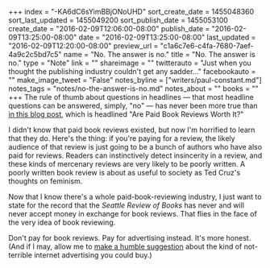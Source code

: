 +++
index = "-KA6dC6sYimBBjONoUHD"
sort_create_date = 1455048360
sort_last_updated = 1455049200
sort_publish_date = 1455053100
create_date = "2016-02-09T12:06:00-08:00"
publish_date = "2016-02-09T13:25:00-08:00"
date = "2016-02-09T13:25:00-08:00"
last_updated = "2016-02-09T12:20:00-08:00"
preview_url = "c1a6c7e6-c4fa-7680-7aef-4a9c2c5bd7c5"
name = "No. The answer is no."
title = "No. The answer is no."
type = "Note"
link = ""
shareimage = ""
twitterauto = "Just when you thought the publishing industry couldn't get any sadder..."
facebookauto = ""
make_image_tweet = "False"
notes_byline = ["writers/paul-constant.md"]
notes_tags = "notes/no-the-answer-is-no.md"
notes_about = ""
books = ""
+++
The rule of thumb about questions in headlines — that most headline questions can be answered, simply, "no" — has never been more true than [in this blog post](https://janefriedman.com/paid-book-reviews/), which is headlined "Are Paid Book Reviews Worth It?" 

I didn't know that paid book reviews existed, but now I'm horrified to learn that they do. Here's the thing: if you're paying for a review, the likely audience of that review is just going to be a bunch of authors who have also paid for reviews. Readers can instinctively detect insincerity in a review, and these kinds of mercenary reviews are very likely to be poorly written. A poorly written book review is about as useful to society as Ted Cruz's thoughts on feminism.

Now that I know there's a whole paid-book-reviewing industry, I just want to state for the record that the *Seattle Review of Books* has never and will never accept money in exchange for book reviews. That flies in the face of the very idea of book reviewing.

Don't pay for book reviews. Pay for advertising instead. It's more honest. (And if I may, allow me to [make a humble suggestion](http://seattlereviewofbooks.com/notes/2015/08/05/help-us-make-internet-advertisements-100-percent-less-terrible/) about the kind of not-terrible internet advertising you could buy.)